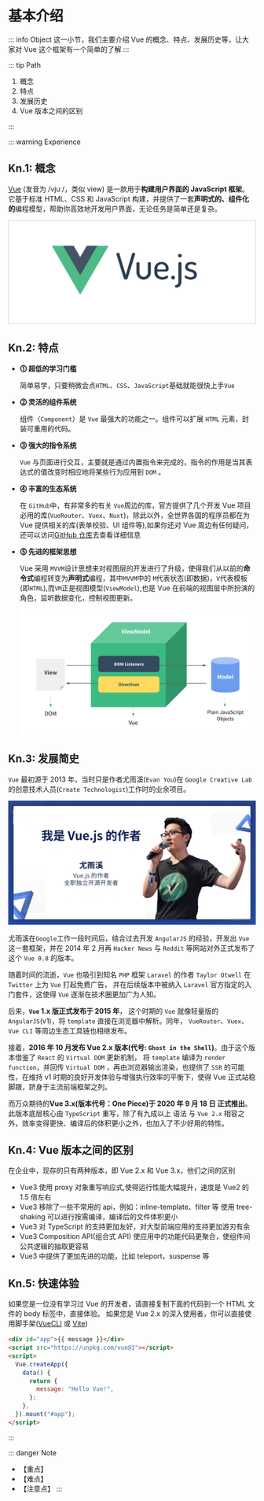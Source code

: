 # 基本介绍

::: info Object
这一小节，我们主要介绍 Vue 的概念、特点、发展历史等，让大家对 Vue 这个框架有一个简单的了解
:::

::: tip Path

1. 概念
2. 特点
3. 发展历史
4. Vue 版本之间的区别

:::

::: warning Experience

## Kn.1: 概念

[Vue](https://cn.vuejs.org) (发音为 /vjuː/，类似 view) 是一款用于**构建用户界面的 JavaScript 框架**。
它基于标准 HTML、CSS 和 JavaScript 构建，并提供了一套**声明式的、组件化的**编程模型，帮助你高效地开发用户界面，无论任务是简单还是复杂。

![202206222257](./images/202206222257.png)

## Kn.2: 特点

- **⓵ 超低的学习门槛**

  简单易学，只要稍微会点`HTML`、`CSS`、`JavaScript`基础就能很快上手`Vue`

- **⓶ 灵活的组件系统**

  组件（`Component`）是 `Vue` 最强大的功能之一。组件可以扩展 `HTML` 元素，封装可重用的代码。

- **⓷ 强大的指令系统**

  `Vue` 与页面进行交互，主要就是通过内置指令来完成的，指令的作用是当其表达式的值改变时相应地将某些行为应用到 `DOM` 。

- **⓸ 丰富的生态系统**

  在 `GitHub`中，有非常多的有关 `Vue`周边的库，官方提供了几个开发 Vue 项目必用的库(`VueRouter`、`Vuex`、`Nuxt`)，除此以外，全世界各国的程序员都在为 Vue 提供相关的库(表单校验、UI 组件等),如果你还对 Vue 周边有任何疑问，还可以访问[GitHub 仓库](https://github.com/vuejs/awesome-vue)去查看详细信息

- **⓹ 先进的框架思想**

  Vue 采用 `MVVM`设计思想来对视图层的开发进行了升级，使得我们从以前的**命令式**编程转变为**声明式**编程，其中`MVVM`中的 `M`代表状态(即数据)，`V`代表模板(即`HTML`),而`VM`正是视图模型(`ViewModel`),也是 Vue 在前端的视图层中所扮演的角色，监听数据变化，控制视图更新。

  ![MVVM](./images/202201082009.png)

## Kn.3: 发展简史

`Vue` 最初源于 2013 年，当时只是作者尤雨溪(`Evan You`)在 `Google Creative Lab`的创意技术人员(`Create Technologist`)工作时的业余项目。

![尤雨溪](./images/202201071714.jpg)

尤雨溪在`Google`工作一段时间后，结合过去开发 `AngularJS` 的经验，开发出 `Vue` 这一套框架，并在 2014 年 2 月再 `Hacker News` 与 `Reddit` 等网站对外正式发布了这个 `Vue 0.8` 的版本。

随着时间的流逝，`Vue` 也吸引到知名 `PHP` 框架 `Laravel` 的作者 `Taylor Otwell` 在 `Twitter` 上为 `Vue` 打起免费广告， 并在后续版本中被纳入 `Laravel` 官方指定的入门套件，这使得 `Vue` 逐渐在技术圈更加广为人知。

后来，**`Vue` 1.x 版正式发布于 2015 年**， 这个时期的 `Vue` 就像轻量版的 `AngularJS`(v1)，将 `template` 直接在浏览器中解析。同年， `VueRouter`、`Vuex`、`Vue CLI` 等周边生态工具链也相继发布。

接着，**2016 年 10 月发布 Vue 2.x 版本(代号: `Ghost in the Shell`)**。由于这个版本借鉴了 `React` 的 `Virtual DOM` 更新机制， 将 `template` 编译为 `render function`，并回传 `Virtual DOM` ，再由浏览器输出渲染，也提供了 `SSR` 的可能性，在维持 v1 时期的良好开发体验与增强执行效率的平衡下，使得 Vue 正式站稳脚跟，跻身于主流前端框架之列。

而万众期待的**Vue 3.x(版本代号：One Piece)于 2020 年 9 月 18 日 正式推出**。此版本底层核心由 `TypeScript` 重写，除了有九成以上 语法 与 `Vue 2.x` 相容之外，效率变得更快、编译后的体积更小之外，也加入了不少好用的特性。

## Kn.4: Vue 版本之间的区别

在企业中，现存的只有两种版本，即 Vue 2.x 和 Vue 3.x，他们之间的区别

- Vue3 使用 proxy 对象重写响应式,使得运行性能大幅提升，速度是 Vue2 的 1.5 倍左右
- Vue3 移除了一些不常用的 api，例如：inline-template、filter 等 使用 tree-shaking 可以进行按需编译，编译后的文件体积更小
- Vue3 对 TypeScript 的支持更加友好，对大型前端应用的支持更加游刃有余
- Vue3 Composition API(组合式 API) 使应用中的功能代码更聚合，使组件间公共逻辑的抽取更容易
- Vue3 中提供了更加先进的功能，比如 teleport，suspense 等

## Kn.5: 快速体验

如果您是一位没有学习过 Vue 的开发者，请直接复制下面的代码到一个 HTML 文件的 body 标签中，直接体验。
如果您是 Vue 2.x 的深入使用者，你可以直接使用脚手架([VueCLI](https://cli.vuejs.org) 或 [Vite](https://v2.vitejs.dev))

```html
<div id="app">{{ message }}</div>
<script src="https://unpkg.com/vue@3"></script>
<script>
  Vue.createApp({
    data() {
      return {
        message: "Hello Vue!",
      };
    },
  }).mount("#app");
</script>
```

:::

::: danger Note

- 【重点】
- 【难点】
- 【注意点】
:::
